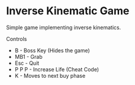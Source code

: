 # Inverse Kinematic Game
Simple game implementing inverse kinematics.


Controls
 - B - Boss Key (Hides the game)
 - MB1 - Grab
 - Esc - Quit
 - P P P - Increase Life (Cheat Code)
 - K - Moves to next buy phase
